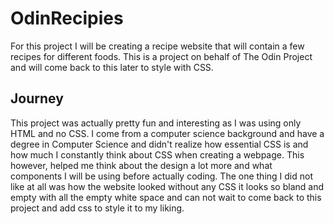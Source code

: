 # OdinRecipies
For this project I will be creating a recipe website that will contain a few recipes for different foods. This is a project on behalf of The Odin Project and will come back to this later to style with CSS.

## Journey
This project was actually pretty fun and interesting as I was using only HTML and no CSS. I come from a computer science background and have a degree in Computer Science and didn't realize how essential CSS is and how much I constantly think about CSS when creating a webpage. This however, helped me think about the design a lot more and what components I will be using before actually coding. The one thing I did not like at all was how the website looked without any CSS it looks so bland and empty with all the empty white space and can not wait to come back to this project and add css to style it to my liking.
